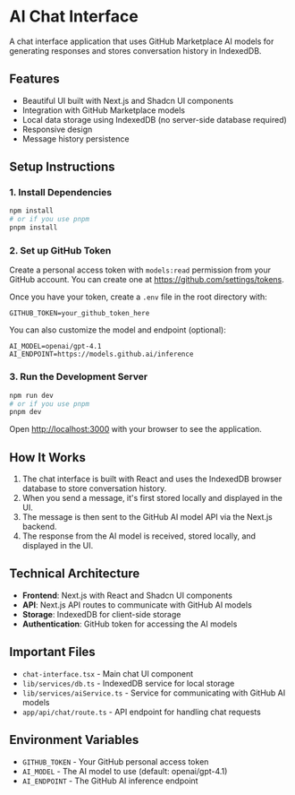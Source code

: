 # AI Chat Interface

A chat interface application that uses GitHub Marketplace AI models for generating responses and stores conversation history in IndexedDB.

## Features

- Beautiful UI built with Next.js and Shadcn UI components
- Integration with GitHub Marketplace models
- Local data storage using IndexedDB (no server-side database required)
- Responsive design
- Message history persistence

## Setup Instructions

### 1. Install Dependencies

```bash
npm install
# or if you use pnpm
pnpm install
```

### 2. Set up GitHub Token

Create a personal access token with `models:read` permission from your GitHub account. You can create one at https://github.com/settings/tokens.

Once you have your token, create a `.env` file in the root directory with:

```
GITHUB_TOKEN=your_github_token_here
```

You can also customize the model and endpoint (optional):

```
AI_MODEL=openai/gpt-4.1
AI_ENDPOINT=https://models.github.ai/inference
```

### 3. Run the Development Server

```bash
npm run dev
# or if you use pnpm
pnpm dev
```

Open [http://localhost:3000](http://localhost:3000) with your browser to see the application.

## How It Works

1. The chat interface is built with React and uses the IndexedDB browser database to store conversation history.
2. When you send a message, it's first stored locally and displayed in the UI.
3. The message is then sent to the GitHub AI model API via the Next.js backend.
4. The response from the AI model is received, stored locally, and displayed in the UI.

## Technical Architecture

- **Frontend**: Next.js with React and Shadcn UI components
- **API**: Next.js API routes to communicate with GitHub AI models
- **Storage**: IndexedDB for client-side storage
- **Authentication**: GitHub token for accessing the AI models

## Important Files

- `chat-interface.tsx` - Main chat UI component
- `lib/services/db.ts` - IndexedDB service for local storage
- `lib/services/aiService.ts` - Service for communicating with GitHub AI models
- `app/api/chat/route.ts` - API endpoint for handling chat requests

## Environment Variables

- `GITHUB_TOKEN` - Your GitHub personal access token
- `AI_MODEL` - The AI model to use (default: openai/gpt-4.1)
- `AI_ENDPOINT` - The GitHub AI inference endpoint
